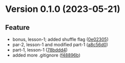 # Version 0.1.0 (2023-05-21)
## Feature
* bonus, lesson-1; added shuffle flag ([0e02305](https://github.com/FahimSifnatul/gophercises/commit/0e023059e72c5a09d13e6fa7b817f6b73210e4ac))
* par-2, lesson-1 and modified part-1 ([a8c56d0](https://github.com/FahimSifnatul/gophercises/commit/a8c56d0c48850b4ba3cca8f9cfdc9f3e93c4ad7f))
* part-1, lesson-1 ([78bddd4](https://github.com/FahimSifnatul/gophercises/commit/78bddd40fe6cfc1175b1b0245799d11223389f06))
* added more .gitignore ([f48896b](https://github.com/FahimSifnatul/gophercises/commit/f48896bb5d4c8626ac17e194f6035eee5c389cce))


